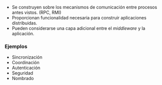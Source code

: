 - Se construyen sobre los mecanismos de comunicación entre procesos antes vistos. (RPC, RMI)
- Proporcionan funcionalidad necesaria para construir aplicaciones distribuidas.
- Pueden considerarse una capa adicional entre el *middleware* y la aplicación.

### Ejemplos
- Sincronización
- Coordinación
- Autenticación
- Seguridad
- Nombrado
